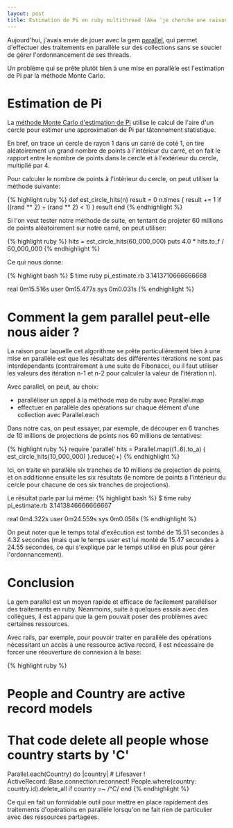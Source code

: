 ```yaml
---
layout: post
title: Estimation de Pi en ruby multithread (Aka 'je cherche une raison de parler de la gem parallel')
---
```


Aujourd'hui, j'avais envie de jouer avec la gem [parallel](https://github.com/grosser/parallel), qui permet d'effectuer des traitements en parallèle sur des collections sans se soucier de gérer l'ordonnancement de ses threads.

Un problème qui se prête plutôt bien à une mise en parallèle est l'estimation de Pi par la méthode Monte Carlo.

# Estimation de Pi

La [méthode Monte Carlo d'estimation de Pi](http://fr.wikipedia.org/wiki/M%C3%A9thode_de_Monte-Carlo#D.C3.A9termination_de_la_valeur_de_.CF.80_.28pi.29)  utilise le calcul de l'aire d'un cercle pour estimer une approximation de Pi par tâtonnement statistique.

En bref, on trace un cercle de rayon 1 dans un carré de coté 1, on tire aléatoirement un grand nombre de points à l'intérieur du carré, et on fait le rapport entre le nombre de points dans le cercle et à l'extérieur du cercle, multiplié par 4.

Pour calculer le nombre de points à l'intérieur du cercle, on peut utiliser la méthode suivante:

{% highlight ruby %}
def est_circle_hits(n)
  result = 0
  n.times { result += 1 if ((rand ** 2) + (rand ** 2) < 1) }
  result
end
{% endhighlight %}

Si l'on veut tester notre méthode de suite, en tentant de projeter 60 millions de points aléatoirement sur notre carré, on peut utiliser:

{% highlight ruby %}
hits = est_circle_hits(60_000_000)
puts 4.0 * hits.to_f / 60_000_000
{% endhighlight %}

Ce qui nous donne:

{% highlight bash %}
$ time ruby pi_estimate.rb
3.1413710666666668

real  0m15.516s
user  0m15.477s
sys   0m0.031s
{% endhighlight %}

# Comment la gem parallel peut-elle nous aider ?

La raison pour laquelle cet algorithme se prête particulièrement bien à une mise en parallèle est que les résultats des différentes itérations ne sont pas interdépendants (contrairement à une suite de Fibonacci, ou il faut utiliser les valeurs des itération n-1 et n-2 pour calculer la valeur de l'itération n).

Avec parallel, on peut, au choix:

* paralléliser un appel à la méthode map de ruby avec Parallel.map
* effectuer en parallèle des opérations sur chaque élément d'une collection avec Parallel.each

Dans notre cas, on peut essayer, par exemple, de découper en 6 tranches de 10 millions de projections de points nos 60 millions de tentatives:

{% highlight ruby %}
  require 'parallel'
  hits = Parallel.map((1..6).to_a) { est_circle_hits(10_000_000) }.reduce(:+)
{% endhighlight %}

Ici, on traite en parallèle six tranches de 10 millions de projection de points, et on additionne ensuite les six résultats (le nombre de points à l'intérieur du cercle pour chacune de ces six tranches de projections).

Le résultat parle par lui même:
{% highlight bash %}
$ time ruby pi_estimate.rb
3.1413846666666667

real  0m4.322s
user  0m24.559s
sys   0m0.058s
{% endhighlight %}

On peut noter que le temps total d'exécution est tombé de 15.51 secondes à 4.32 secondes (mais que le temps user est lui monté de 15.47 secondes à 24.55 secondes, ce qui s'explique par le temps utilisé en plus pour gérer l'ordonnancement).

# Conclusion
La gem parallel est un moyen rapide et efficace de facilement paralléliser des traitements en ruby. Néanmoins, suite à quelques essais avec des collègues, il est apparu que la gem pouvait poser des problèmes avec certaines ressources.

Avec rails, par exemple, pour pouvoir traiter en parallèle des opérations nécessitant un accès à une ressource active record, il est nécessaire de forcer une réouverture de connexion à la base:

{% highlight ruby %}
  # People and Country are active record models
  # That code delete all people whose country starts by 'C'
  Parallel.each(Country) do |country|
    # Lifesaver !
    ActiveRecord::Base.connection.reconnect!
    People.where(country: country.id).delete_all if country =~ /^C/
  end
{% endhighlight %}

Ce qui en fait un formidable outil pour mettre en place rapidement des traitements d'opérations en parallèle lorsqu'on ne fait rien de particulier avec des ressources partagées.

